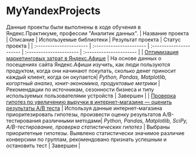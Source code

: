 # MyYandexProjects
Данные проекты были выполнены в ходе обучения в Яндекс.Практикуме, профессии "Аналитик данных".
| Название проекта | Описание | Используемые библиотеки | Результат проекта | Статус проекта |
| :---------------------- | :---------------------- | :---------------------- | :---------------------- | :---------------------- |
| [Оптимизация маркетинговых затрат в Яндекс.Афише](Cohort_analysis) | На основе данных о посещениях сайта Яндекс.Афиши изучить, как люди пользуются продуктом, когда они начинают покупать, сколько денег приносит каждый клиент, когда он окупается| *Python, Pandas, Matplotlib, когортный анализ, юнит-экономика, продуктовые метрики* | Рекомендации по источникам, сезонности бизнеса и типу используемых пользователями устройств | Завершен |
| [Проверка гипотез по увеличению выручки в интернет-магазине — оценить результаты A/B теста](AB_test_project) | Используя данные интернет-магазина приоритезировать гипотезы, произвести оценку результатов A/B-тестирования различными методами| *Python, Pandas, Matplotlib, SciPy, A/B-тестирование, проверка статистических гипотез* | Выбраны приоритетные гипотезы. Выявлено статистически значимое различие конверсиии по группам, рекомендовано признать успешным и остановить тест  | Завершен |
